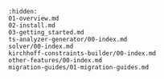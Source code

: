 [//]: # (Index used by Sphinx to generate correct PDF tree)

```{toctree}
:hidden:
01-overview.md
02-install.md
03-getting_started.md
ts-analyzer-generator/00-index.md
solver/00-index.md
kirchhoff-constraints-builder/00-index.md
other-features/00-index.md
migration-guides/01-migration-guides.md
```